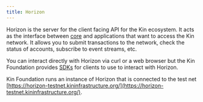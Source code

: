 ```yaml
---
title: Horizon
---
```


Horizon is the server for the client facing API for the Kin ecosystem.  It acts as the interface between [core](https://www.stellar.org/developers/learn/stellar-core) and applications that want to access the Kin network. It allows you to submit transactions to the network, check the status of accounts, subscribe to event streams, etc.

You can interact directly with Horizon via curl or a web browser but the Kin Foundation provides [SDKs](https://kin.org/developers/) for clients to use to interact with Horizon.

Kin Foundation runs an instance of Horizon that is connected to the test net [https://horizon-testnet.kininfrastructure.org/](https://horizon-testnet.kininfrastructure.org/).
